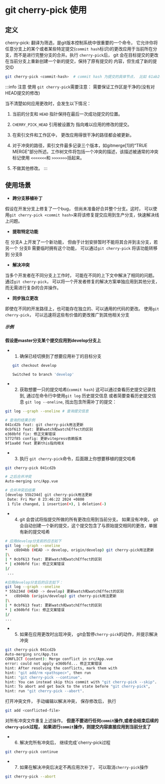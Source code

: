 # git cherry-pick 使用

## 定义

cherry-pick: 翻译为筛选，是git版本控制系统中很重要的一个命令， 它允许你将任意分支上的某个或者某些特定提交(`commit hash`标识)的更改应用于当前所在分支，而不是进行完整分支的合并。执行
`cherry-pick`后， git 会在目标提交的更改在当前分支上重新创建一个新的提交，保持了原有提交的
内容，但生成了新的提交ID

```bash
git cherry-pick <commit-hash>  # commit hash 为提交的具体节点， 比如 61ab26
```

:::info 注意
使用 `git cherry-pick`需要注意： 需要保证工作区是干净的(没有对HEAD提交的修改)

当不清楚如何应用更改时，会发生以下情况：

1. 当前的分支和 `HEAD` 指针保持在最后一次成功提交的位置。

2. `CHERRY_PICK_HEAD` 引用被设置为 指向难以应用的修改的提交。

3. 在索引文件和工作区中， 更改应用得很干净的路径都会被更新。

4. 对于冲突的路径，索引文件最多记录三个版本，如gitmerge[1]的“TRUE MERGE”部分所述。工作树文件将包括一个冲突的描述，该描述被通常的冲突标记使用 `<<<<<<<`和 `>>>>>>>`括起来。

5. 不做其他修改。
:::

## 使用场景

- **跨分支移植补丁**

假设在开发分支上修复了一个bug， 但尚未准备好合并整个分支。这时， 可以使用`git cherry-pick <commit hash>`来将该修复提交应用到生产分支，快速解决线上问题。

- **提取特定功能**

在 分支A 上开发了一个新功能， 但由于计划安排暂时不能将其合并到主分支，若另一个 分支B 需要临时拥有这个功能， 可以通过`git cherry-pick` 将该功能转移到 分支B

- **解决冲突**

当多个开发者在不同分支上工作时， 可能在不同的上下文中解决了相同的问题。通过`git cherry-pick`， 可以将一个开发者修复的解决方案单独应用到其他分支，而无需进行复杂的合并操作。

- **同步独立更改**

即使在不同的开发路径上，也可能存在独立的、可以通用的代码的更改。 使用`git cherry-pick`， 可以迅速将这些有价值的更改推广到其他相关分支

##### 示例

**假设是master分支某个提交应用到develop分支上**

- 1. 确保已经切换到了想要应用补丁的目标分支

  ```bash
  git checkout develop

  Switched to branch 'develop'
  ```

- 2. 获取想要一只的提交哈希(`commit hash`) 这可以通过查看历史提交记录找到,
通过在命令行中使用`git log` 历史提交信息 或者简要查看历史提交信息
`git log --oneline`, 找出包含所需补丁的提交：

```bash
git log --graph --oneline # 查询提交信息

# 查询的结果示例
041cd2b feat: git cherry-pick用法更新
0cbf613 feat: 更新watch和watchEffect的区别
e360bfd fix: 修正文案错误
5772f85 config: 更新vitepress依赖版本
9f1aa0d feat 更新this指向相关
```

- 3. 执行 `git cherry-pick`命令，后面跟上你想要移植的提交哈希

```bash
git cherry-pick 041cd2b

# 之后合并冲突
Auto-merging src/App.vue

# 合并冲突后结果
[develop 55b234d] git cherry-pick用法更新
 Date: Fri Mar 8 23:46:22 2024 +0800
 1 file changed, 1 insertion(+), 1 deletion(-)
```

- 4. git 会尝试将指提交所做的所有更改应用到当前分支。 如果没有冲突， git 会自动创建一个新的提交，这个提交包含了与原始提交相同的更改，单据有新的提交哈希

```bash
# 应用develop分支前的日志如下
git log --graph --oneline
*   c8b94bb (HEAD -> develop, origin/develop) git cherry-pick用法更新
|\
| * 0cbf613 feat: 更新watch和watchEffect的区别
* | e360bfd fix: 修正文案错误
|/
 ...
 
#应用develop分支后的日志如下：
git log --graph --oneline
* 55b234d (HEAD -> develop) 更新watch和watchEffect的区别
*   c8b94bb (origin/develop) git cherry-pick用法更新
|\
| * 0cbf613 feat: 更新watch和watchEffect的区别
* | e360bfd fix: 修正文案错误
|/
...
```

- 5. 如果在应用更改时出现冲突， git会暂停`cherry-pick`的动作，并提示解决冲突

```bash
git cherry-pick 041cd2b
Auto-merging src/App.tsx
CONFLICT (content): Merge conflict in src/App.vue
error: could not apply e360bfd... 修正文案错误
hint: After resolving the conflicts, mark them with
hint: "git add/rm <pathspec>", then run
hint: "git cherry-pick --continue".
hint: You can instead skip this commit with "git cherry-pick --skip".
hint: To abort and get back to the state before "git cherry-pick",
hint: run "git cherry-pick --abort".

```

打开冲突文件， 手动编辑以解决冲突， 保存修改后， 执行

```bash
git add <conflicted-file>

```

对所有冲突文件重复上述操作。 **但是不要进行任何`commit`操作,或者会结束后续的`cherry-pick`过程， 如果进行`commit`操作，则提交内容直接应用到当前分支了**

- 6. 解决完所有冲突后， 继续完成`cherry-pick过程

```bash
git cherry-pick continue
```

- 7. 如果在解决冲突后决定不再应用次补丁， 可以取消`cherry-pick`操作

```bash
git cherry-pick --abort
```
